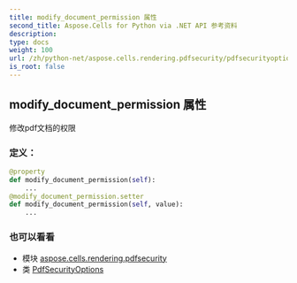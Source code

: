 ```yaml
---
title: modify_document_permission 属性
second_title: Aspose.Cells for Python via .NET API 参考资料
description:
type: docs
weight: 100
url: /zh/python-net/aspose.cells.rendering.pdfsecurity/pdfsecurityoptions/modify_document_permission/
is_root: false
---
```

## modify_document_permission 属性

修改pdf文档的权限
### 定义：
```python
@property
def modify_document_permission(self):
    ...
@modify_document_permission.setter
def modify_document_permission(self, value):
    ...
```

### 也可以看看
* 模块 [aspose.cells.rendering.pdfsecurity](../../)
* 类 [PdfSecurityOptions](/cells/zh/python-net/aspose.cells.rendering.pdfsecurity/pdfsecurityoptions)
